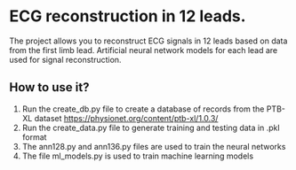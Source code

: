 # ECG reconstruction in 12 leads.
The project allows you to reconstruct ECG signals in 12 leads based on data from the first limb lead.
Artificial neural network models for each lead are used for signal reconstruction.
## How to use it?
1. Run the create_db.py file to create a database of records from the PTB-XL dataset https://physionet.org/content/ptb-xl/1.0.3/
2. Run the create_data.py file to generate training and testing data in .pkl format 
3. The ann128.py and ann136.py files are used to train the neural networks 
4. The file ml_models.py is used to train machine learning models 